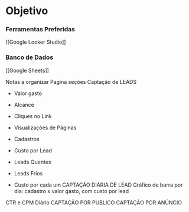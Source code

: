 # Objetivo

### Ferramentas Preferidas
[[Google Looker Studio]]
### Banco de Dados
[[Google Sheets]]

Notas a organizar
Pagina seções
Captação de LEADS
- Valor gasto
- Alcance
- Cliques no Link
- Visualizações de Páginas
- Cadastros
- Custo por Lead

- Leads Quentes
- Leads Frios
- Custo por cada um
CAPTAÇÃO DIÁRIA DE LEAD
Gráfico de barra por dia: cadastro x valor gasto, com custo por lead

CTR e CPM Diário
CAPTAÇÃO POR PUBLICO
CAPTAÇÃO POR ANÚNCIO

